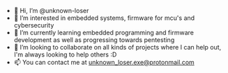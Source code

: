 - 👋 Hi, I’m @unknown-loser
- 👀 I’m interested in embedded systems, firmware for mcu's and cybersecurity
- 🌱 I’m currently learning embedded programming and firmware development as well as progressing towards pentesting
- 💞️ I’m looking to collaborate on all kinds of projects where I can help out, I'm always looking to help others :D
- 📫 You can contact me at unknown_loser.exe@protonmail.com

<!---
unknown-loser/unknown-loser is a ✨ special ✨ repository because its `README.md` (this file) appears on your GitHub profile.
You can click the Preview link to take a look at your changes.
--->
